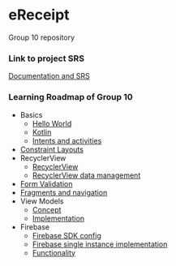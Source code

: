 # eReceipt
Group 10 repository

### Link to project SRS
[Documentation and SRS](https://docs.google.com/document/d/1p24bRZYPnb3RJ3KtjgZpr-WffpRIYoohLUo-pzoBZe4/edit?usp=sharing)

### Learning Roadmap of Group 10

- Basics
    - [Hello World](https://developer.android.com/codelabs/android-training-hello-world?index=..%2F..%2Fandroid-training&hl=es-419#0)
    - [Kotlin](https://developer.android.com/courses/android-basics-kotlin/course)
    - [Intents and activities](https://developer.android.com/codelabs/android-training-create-an-activity?index=..%2F..%2Fandroid-training&hl=es-419#0)
- [Constraint Layouts](https://cursokotlin.com/constraintlayout-2-diseno-de-layouts/)
- RecyclerView
    - [RecyclerView](https://www.youtube.com/watch?v=k3zoVAMuW5w&ab_channel=Programaci%C3%B3nAndroidbyAristiDevs)
    - [RecyclerView data management](https://www.youtube.com/watch?v=6O_goNNuXWk&t=886s&ab_channel=Programaci%C3%B3nAndroidbyAristiDevs)
- [Form Validation](https://www.youtube.com/watch?v=Gc0sLf91QeM&t=530s&ab_channel=CodeWithCal)
- [Fragments and navigation](https://www.youtube.com/watch?v=jatY_VF7MNg&ab_channel=SociedadAndroide)
- View Models
    - [Concept](https://developer.android.com/topic/libraries/architecture/viewmodel?hl=es-419)
    - [Implementation](https://www.youtube.com/watch?v=_aMEOCwb5Ls&ab_channel=NoobDeveloper)
- Firebase
    - [Firebase SDK config](https://www.youtube.com/watch?v=dRYnm_k3w1w&t=13s)
    - [Firebase single instance implementation](https://www.youtube.com/watch?v=YOBJNawutXw&t=3196s&ab_channel=CodeWithEsau)
    - [Functionality](https://firebase.google.com/docs)